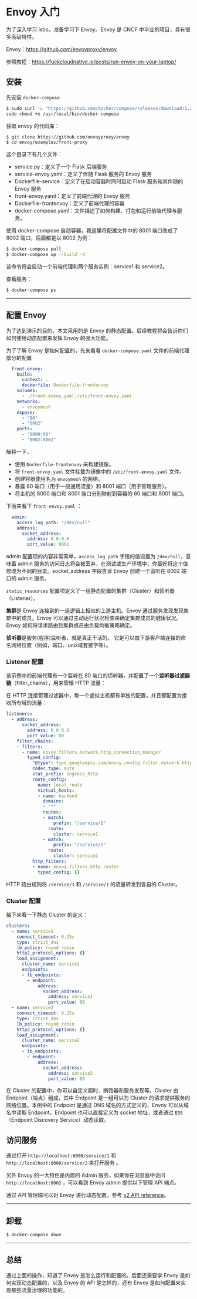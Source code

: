 # Envoy 入门

为了深入学习 Istio，准备学习下 Envoy。Envoy 是 CNCF 中毕业的项目，具有很多高级特性。

Envoy：https://github.com/envoyproxy/envoy

参照教程：https://fuckcloudnative.io/posts/run-envoy-on-your-laptop/

## 安装

先安装 `docker-compose`

```bash
$ sudo curl -L "https://github.com/docker/compose/releases/download/1.25.4/docker-compose-$(uname -s)-$(uname -m)" -o /usr/local/bin/docker-compose
sudo chmod +x /usr/local/bin/docker-compose
```

获取 envoy 的代码库：

```bash
$ git clone https://github.com/envoyproxy/envoy
$ cd envoy/examples/front-proxy
```

这个目录下有几个文件：

- service.py：定义了一个 Flask 后端服务
- service-envoy.yaml：定义了伴随 Flask 服务的 Envoy 服务
- Dockerfile-service：定义了在启动容器时同时启动 Flask 服务和其伴随的 Envoy 服务
- front-envoy.yaml：定义了前端代理的 Envoy 服务
- Dockerfile-frontenvoy：定义了前端代理的容器
- docker-compose.yaml：文件描述了如何构建、打包和运行前端代理与服务。

使用 docker-compose 启动容器，我这里将配置文件中的 8001 端口改成了 8002 端口，后面都是以 8002 为例：

```bash
$ docker-compose pull
$ docker-compose up --build -d
```

该命令将会启动一个前端代理和两个服务实例：service1 和 service2。

查看服务：

```bash
$ docker-compose ps
```



---



## 配置 Envoy

为了达到演示的目的，本文采用的是 Envoy 的静态配置。后续教程将会告诉你们如何使用动态配置来发挥 Envoy 的强大功能。

为了了解 Envoy 是如何配置的，先来看看 `docker-compose.yaml` 文件的前端代理部分的配置

```yaml
  front-envoy:
    build:
      context: .
      dockerfile: Dockerfile-frontenvoy
    volumes:
      - ./front-envoy.yaml:/etc/front-envoy.yaml
    networks:
      - envoymesh
    expose:
      - "80"
      - "8002"
    ports:
      - "8000:80"
      - "8002:8002"
```

解释一下，

- 使用 `Dockerfile-frontenvoy` 来构建镜像。
- 将 `front-envoy.yaml` 文件挂载为镜像中的 `/etc/front-envoy.yaml` 文件。
- 创建容器使用名为 `envoymesh` 的网络。
- 暴露 80 端口（用于一般通用流量）和 8001 端口（用于管理服务）。
- 将主机的 8000 端口和 8001 端口分别映射到容器的 80 端口和 8001 端口。



下面来看下 `front-envoy.yaml` ：

```yaml
  admin:
    access_log_path: "/dev/null"
    address:
      socket_address:
        address: 0.0.0.0
        port_value: 8002
```

admin 配置项的内容非常简单，`access_log_path` 字段的值设置为 `/dev/null`，意味着 admin 服务的访问日志将会被丢弃，在测试或生产环境中，你最好将这个值修改为不同的目录。socket_address 字段告诉 Envoy 创建一个监听在 8002 端口的 admin 服务。

`static_resources` 配置项定义了一组静态配置的集群（Cluster）和侦听器（Listener）。

**集群**是 Envoy 连接到的一组逻辑上相似的上游主机。Envoy 通过服务发现发现集群中的成员。Envoy 可以通过主动运行状况检查来确定集群成员的健康状况。Envoy 如何将请求路由到集群成员由负载均衡策略确定。

**侦听器**是服务(程序)监听者，就是真正干活的。 它是可以由下游客户端连接的命名网络位置（例如，端口、unix域套接字等）。



### Listener 配置

该示例中的前端代理有一个监听在 80 端口的侦听器，并配置了一个**监听器过滤器链**（filter_chains），用来管理 HTTP 流量：

在 HTTP 连接管理过滤器中，每一个虚拟主机都有单独的配置，并且都配置为接收所有域的流量：

```yaml
listeners:
  - address:
      socket_address:
        address: 0.0.0.0
        port_value: 80
    filter_chains:
    - filters:
      - name: envoy.filters.network.http_connection_manager
        typed_config:
          "@type": type.googleapis.com/envoy.config.filter.network.http_connection_manager.v2.HttpConnectionManager
          codec_type: auto
          stat_prefix: ingress_http
          route_config:
            name: local_route
            virtual_hosts:
            - name: backend
              domains:
              - "*"
              routes:
              - match:
                  prefix: "/service/1"
                route:
                  cluster: service1
              - match:
                  prefix: "/service/2"
                route:
                  cluster: service2
          http_filters:
          - name: envoy.filters.http.router
            typed_config: {}
```

HTTP 路由规则将 `/service/1` 和 `/service/1` 的流量转发到各自的 Cluster。



### Cluster 配置

接下来看一下静态 Cluster 的定义：

```yaml
clusters:
  - name: service1
    connect_timeout: 0.25s
    type: strict_dns
    lb_policy: round_robin
    http2_protocol_options: {}
    load_assignment:
      cluster_name: service1
      endpoints:
      - lb_endpoints:
        - endpoint:
            address:
              socket_address:
                address: service1
                port_value: 80
  - name: service2
    connect_timeout: 0.25s
    type: strict_dns
    lb_policy: round_robin
    http2_protocol_options: {}
    load_assignment:
      cluster_name: service2
      endpoints:
      - lb_endpoints:
        - endpoint:
            address:
              socket_address:
                address: service2
                port_value: 80
```

在 Cluster 的配置中，你可以自定义超时、断路器和服务发现等。Cluster 由 Endpoint（端点）组成，其中 Endpoint 是一组可以为 Cluster 的请求提供服务的网络位置。本例中的 Endpoint 是通过 DNS 域名的方式定义的，Envoy 可以从域名中读取 Endpoint。Endpoint 也可以直接定义为 socket 地址，或者通过 `EDS`（Endpoint Discovery Service）动态读取。



## 访问服务

通过打开 `http://localhost:8000/service/1` 和 `http://localhost:8000/service/2` 来打开服务 。

另外 Envoy 的一大特色是内置的 Admin 服务，如果你在浏览器中访问 `http://localhost:8002` ，可以看到 Envoy admin 提供以下管理 API 端点。

通过 API 管理端可以对 Envoy 进行动态配置，参考 [v2 API reference](https://www.envoyproxy.io/docs/envoy/latest/api-v2/api)。



---



## 卸载

```bash
$ docker-compose down
```



---



## 总结

通过上面的操作，知道了 Envoy 是怎么运行和配置的。后面还需要学 Envoy 是如何实现动态配置的，以及 Envoy 的 API 是怎样的，还有 Envoy 是如何配置来实现那些流量治理的功能的。











